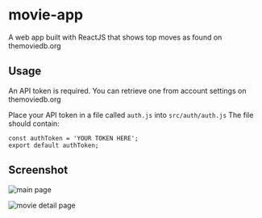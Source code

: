 # movie-app

A web app built with ReactJS that shows top moves as found on themoviedb.org

## Usage

An API token is required. You can retrieve one from account settings on themoviedb.org

Place your API token in a file called `auth.js` into `src/auth/auth.js`
The file should contain:
```
const authToken = 'YOUR TOKEN HERE';
export default authToken;
```

## Screenshot
![main page](https://scontent.fyyz1-1.fna.fbcdn.net/v/t1.15752-9/51322640_383629018872400_956826363162001408_n.png?_nc_cat=104&_nc_ht=scontent.fyyz1-1.fna&oh=11b6153a043ac9b1de3ce877e89b951d&oe=5CC67D6F)

![movie detail page](https://scontent.fyyz1-1.fna.fbcdn.net/v/t1.15752-9/50314714_1318302151643319_2172398048909459456_n.png?_nc_cat=110&_nc_ht=scontent.fyyz1-1.fna&oh=d4b6f6e07e43e84dc9dda87abfe110b7&oe=5CFF2343)
